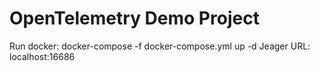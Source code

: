 # OpenTelemetry Demo Project

Run docker: docker-compose -f docker-compose.yml up -d
Jeager URL: localhost:16686
